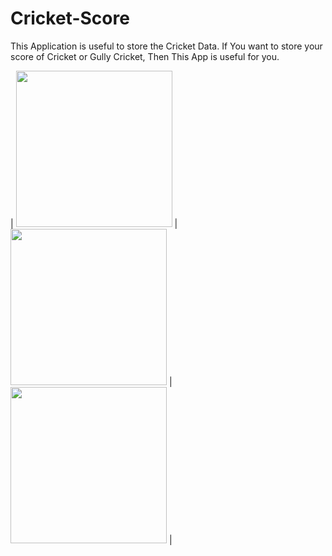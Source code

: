 # Cricket-Score
This Application is useful to store the Cricket Data.
If You want to store your score of Cricket or Gully Cricket, Then This App is useful for you.

| <img src="https://github.com/theaadicode/Cricket-Score/blob/cricket/Screenshot_20201127-124610_Cricket%20Record.jpg?raw=true" width="250"> | <img src="https://github.com/theaadicode/Cricket-Score/blob/cricket/Screenshot_20201127-124948_Cricket%20Record.jpg?raw=true" width="250"> | <img src="https://github.com/theaadicode/Cricket-Score/blob/cricket/Screenshot_20201127-125500_Cricket%20Record.jpg?raw=true" width="250"> |
